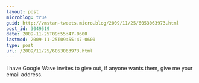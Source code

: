 ```yaml
---
layout: post
microblog: true
guid: http://vmstan-tweets.micro.blog/2009/11/25/6053063973.html
post_id: 3049519
date: 2009-11-25T09:55:47-0600
lastmod: 2009-11-25T09:55:47-0600
type: post
url: /2009/11/25/6053063973.html
---
```

I have Google Wave invites to give out, if anyone wants them, give me your email address.
